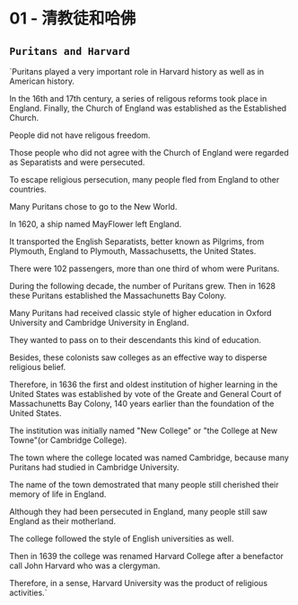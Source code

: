 # 01 - 清教徒和哈佛

## `Puritans and Harvard`

`Puritans played a very important role in Harvard history as well as in American history.  
  
In the 16th and 17th century, a series of religous reforms took place in England. Finally, the Church of England was established as the Established Church.  
  
People did not have religous freedom.  
  
Those people who did not agree with the Church of England were regarded as Separatists and were persecuted.  
  
To escape religious persecution, many people fled from England to other countries.  
  
Many Puritans chose to go to the New World.  
  
In 1620, a ship named MayFlower left England.  
  
It transported the English Separatists, better known as Pilgrims, from Plymouth, England to Plymouth, Massachusetts, the United States.  
  
There were 102 passengers, more than one third of whom were Puritans.  
  
During the following decade, the number of Puritans grew. Then in 1628 these Puritans established the Massachunetts Bay Colony.  
  
Many Puritans had received classic style of higher education in Oxford University and Cambridge University in England.  
  
They wanted to pass on to their descendants this kind of education.  
  
Besides, these colonists saw colleges as an effective way to disperse religious belief.  
  
Therefore, in 1636 the first and oldest institution of higher learning in the United States was established by vote of the Greate and General Court of Massachunetts Bay Colony, 140 years earlier than the foundation of the United States.  
  
The institution was initially named "New College" or "the College at New Towne"(or Cambridge College).  
  
The town where the college located was named Cambridge, because many Puritans had studied in Cambridge University.  
  
The name of the town demostrated that many people still cherished their memory of life in England.  
  
Although they had been persecuted in England, many people still saw England as their motherland.  
  
The college followed the style of English universities as well.  
  
Then in 1639 the college was renamed Harvard College after a benefactor call John Harvard who was a clergyman.  
  
Therefore, in a sense, Harvard University was the product of religious activities.`

